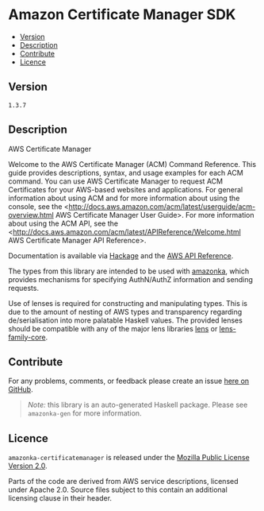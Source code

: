 # Amazon Certificate Manager SDK

* [Version](#version)
* [Description](#description)
* [Contribute](#contribute)
* [Licence](#licence)


## Version

`1.3.7`


## Description

AWS Certificate Manager

Welcome to the AWS Certificate Manager (ACM) Command Reference. This
guide provides descriptions, syntax, and usage examples for each ACM
command. You can use AWS Certificate Manager to request ACM Certificates
for your AWS-based websites and applications. For general information
about using ACM and for more information about using the console, see
the
<http://docs.aws.amazon.com/acm/latest/userguide/acm-overview.html AWS Certificate Manager User Guide>.
For more information about using the ACM API, see the
<http://docs.aws.amazon.com/acm/latest/APIReference/Welcome.html AWS Certificate Manager API Reference>.

Documentation is available via [Hackage](http://hackage.haskell.org/package/amazonka-certificatemanager)
and the [AWS API Reference](http://docs.aws.amazon.com/apigateway/api-reference/).

The types from this library are intended to be used with [amazonka](http://hackage.haskell.org/package/amazonka),
which provides mechanisms for specifying AuthN/AuthZ information and sending requests.

Use of lenses is required for constructing and manipulating types.
This is due to the amount of nesting of AWS types and transparency regarding
de/serialisation into more palatable Haskell values.
The provided lenses should be compatible with any of the major lens libraries
[lens](http://hackage.haskell.org/package/lens) or [lens-family-core](http://hackage.haskell.org/package/lens-family-core).

## Contribute

For any problems, comments, or feedback please create an issue [here on GitHub](https://github.com/brendanhay/amazonka/issues).

> _Note:_ this library is an auto-generated Haskell package. Please see `amazonka-gen` for more information.


## Licence

`amazonka-certificatemanager` is released under the [Mozilla Public License Version 2.0](http://www.mozilla.org/MPL/).

Parts of the code are derived from AWS service descriptions, licensed under Apache 2.0.
Source files subject to this contain an additional licensing clause in their header.
